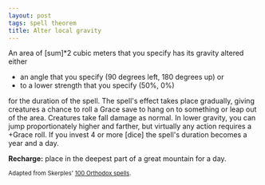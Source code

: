 ```yaml
---
layout: post
tags: spell theorem
title: Alter local gravity
---
```

An area of [sum]*2 cubic meters that you specify has its gravity altered either

* an angle that you specify (90 degrees left, 180 degrees up)
or
* to a lower strength that you specify (50%, 0%)

for the duration of the spell. The spell's effect takes place gradually, giving creatures a chance to roll a Grace save to hang on to something or leap out of the area. Creatures take fall damage as normal. In lower gravity, you can jump proportionately higher and farther, but virtually any action requires a +Grace roll. If you invest 4 or more [dice] the spell's duration becomes a year and a day.

<b>Recharge:</b> place in the deepest part of a great mountain for a day.

<small>Adapted from Skerples' [100 Orthodox spells](https://coinsandscrolls.blogspot.com/2017/03/osr-100-orthodox-spells.html).</small>
